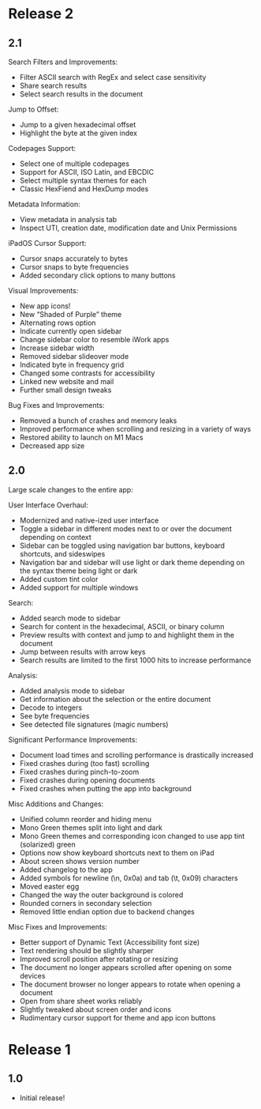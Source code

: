 # Release 2

## 2.1

Search Filters and Improvements:
* Filter ASCII search with RegEx and select case sensitivity
* Share search results
* Select search results in the document

Jump to Offset:
* Jump to a given hexadecimal offset
* Highlight the byte at the given index

Codepages Support:
* Select one of multiple codepages
* Support for ASCII, ISO Latin, and EBCDIC
* Select multiple syntax themes for each
* Classic HexFiend and HexDump modes

Metadata Information:
* View metadata in analysis tab
* Inspect UTI, creation date, modification date and Unix Permissions

iPadOS Cursor Support:
* Cursor snaps accurately to bytes
* Cursor snaps to byte frequencies
* Added secondary click options to many buttons

Visual Improvements:
* New app icons!
* New “Shaded of Purple” theme
* Alternating rows option
* Indicate currently open sidebar
* Change sidebar color to resemble iWork apps
* Increase sidebar width
* Removed sidebar slideover mode
* Indicated byte in frequency grid
* Changed some contrasts for accessibility
* Linked new website and mail
* Further small design tweaks

Bug Fixes and Improvements:
* Removed a bunch of crashes and memory leaks
* Improved performance when scrolling and resizing in a variety of ways
* Restored ability to launch on M1 Macs
* Decreased app size

## 2.0

Large scale changes to the entire app:

User Interface Overhaul:
* Modernized and native-ized user interface
* Toggle a sidebar in different modes next to or over the document depending on context
* Sidebar can be toggled using navigation bar buttons, keyboard shortcuts, and sideswipes
* Navigation bar and sidebar will use light or dark theme depending on the syntax theme being light or dark
* Added custom tint color
* Added support for multiple windows

Search:
* Added search mode to sidebar
* Search for content in the hexadecimal, ASCII, or binary column
* Preview results with context and jump to and highlight them in the document
* Jump between results with arrow keys
* Search results are limited to the first 1000 hits to increase performance

Analysis:
* Added analysis mode to sidebar
* Get information about the selection or the entire document
* Decode to integers
* See byte frequencies
* See detected file signatures (magic numbers)

Significant Performance Improvements:
* Document load times and scrolling performance is drastically increased
* Fixed crashes during (too fast) scrolling
* Fixed crashes during pinch-to-zoom
* Fixed crashes during opening documents
* Fixed crashes when putting the app into background

Misc Additions and Changes:
* Unified column reorder and hiding menu
* Mono Green themes split into light and dark
* Mono Green themes and corresponding icon changed to use app tint (solarized) green
* Options now show keyboard shortcuts next to them on iPad
* About screen shows version number
* Added changelog to the app
* Added symbols for newline (\n, 0x0a) and tab (\t, 0x09) characters
* Moved easter egg
* Changed the way the outer background is colored
* Rounded corners in secondary selection
* Removed little endian option due to backend changes

Misc Fixes and Improvements:
* Better support of Dynamic Text (Accessibility font size)
* Text rendering should be slightly sharper
* Improved scroll position after rotating or resizing
* The document no longer appears scrolled after opening on some devices
* The document browser no longer appears to rotate when opening a document
* Open from share sheet works reliably
* Slightly tweaked about screen order and icons
* Rudimentary cursor support for theme and app icon buttons

# Release 1

## 1.0

* Initial release!
